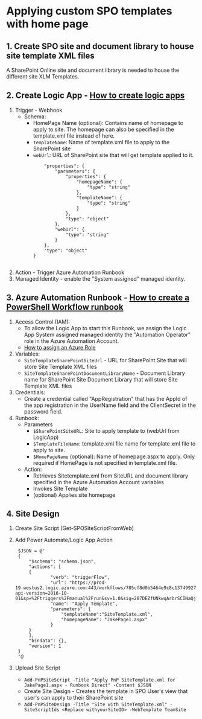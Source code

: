 # Applying custom SPO templates with home page

## 1. Create SPO site and document library to house site template XML files

A SharePoint Online site and document library is needed to house the different site XLM Templates.

## 2. Create Logic App - [How to create logic apps](https://learn.microsoft.com/en-us/azure/logic-apps/create-single-tenant-workflows-azure-portal?tabs=standard)
1.  Trigger - Webhook 
    - Schema:
		- HomePage Name (optional): Contains name of homepage to apply to site. The homepage can also be specified in the template.xml file instead of here.
		- `templateName`: Name of template.xml file to apply to the SharePoint site
		- `webUrl`: URL of SharePoint site that will get template applied to it.
            ```{
                "properties": {
                    "parameters": {
                        "properties": {
                            "homepageName": {
                                "type": "string"
                            },
                            "templateName": {
                                "type": "string"
                            }
                        },
                        "type": "object"
                    },
                    "webUrl": {
                        "type": "string"
                    }
                },
                "type": "object"
            }
				
2. Action - Trigger Azure Automation Runbook
3. Managed Identity - enable the "System assigned" managed identity.

## 3. Azure Automation Runbook - [How to create a PowerShell Workflow runbook](https://learn.microsoft.com/en-us/azure/automation/learn/automation-tutorial-runbook-textual)

1.  Access Control (IAM):
    - To allow the Logic App to start this Runbook, we assign the Logic App System assigned managed identity the "Automation Operator" role in the Azure Automation Account. 
    - [How to assign an Azure Role](https://learn.microsoft.com/en-us/azure/role-based-access-control/role-assignments-portal)
3.  Variables:
    - `SiteTemplateSharePointSiteUrl` - URL for SharePoint Site that will store Site Template XML files
    - `SiteTemplateSharePointDocumentLibraryName` - Document Library name for SharePoint Site Document Library that will store Site Template XML files
4. Credentials:
    - Create a credential called "AppRegistration" that has the AppId of the app registration in the UserName field and the ClientSecret in the password field.
5. Runbook:
    - Parameters
        - `$SharePointSiteURL`: Site to apply template to (webUrl from LogicApp)
        - `$TemplateFileName`: template.xml file name for template xml file to apply to site. 
        - `$HomePageName` (optional): Name of homepage.aspx to apply. Only required if HomePage is not specified in template.xml file.
    - Action:
        - Retrieves Sitetemplate.xml from SiteURL and document library specified in the Azure Automation Account variables
        - Invokes Site Template
        - (optional) Applies site homepage		
		
## 4. Site Design
1. Create Site Script (Get-SPOSiteScriptFromWeb)
2. Add Power Automate/Logic App Action
        
        $JSON = @'
        {
            "$schema": "schema.json",
            "actions": [
            {
                    "verb": "triggerFlow",
                    "url": "https://prod-19.westus2.logic.azure.com:443/workflows/785cf8d0b5464e9c8c137499276a8494/triggers/manual/paths/invoke?api-version=2016-10-01&sp=%2Ftriggers%2Fmanual%2Frun&sv=1.0&sig=287DEZfUNkwqArbrSCINaQjrfUgP0yzAmjgMXCN_Zqc",
                    "name": "Apply Template",
                    "parameters": {
                        "templateName":"SiteTemplate.xml",
                        "homepageName": "JakePage1.aspx"
                    }
            }
            ],
            "bindata": {},
            "version": 1
        }
        '@
3. Upload Site Script 
	- `Add-PnPSiteScript -Title "Apply PnP SiteTemplate.xml for JakePage1.aspx - Runbook Direct" -Content $JSON`
	- Create Site Design - Creates the template in SPO User's view that user's can apply to their SharePoint site
    - `Add-PnPSiteDesign -Title "Site with SiteTemplate.xml" -SiteScriptIds <Replace withyourSiteID> -WebTemplate TeamSite`
